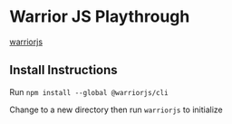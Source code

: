 # Warrior JS Playthrough

[warriorjs](warriorjs.com)

## Install Instructions
Run `npm install --global @warriorjs/cli`

Change to a new directory then run `warriorjs` to initialize